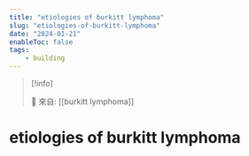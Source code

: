 ```yaml
---
title: "etiologies of burkitt lymphoma"
slug: "etiologies-of-burkitt-lymphoma"
date: "2024-01-21"
enableToc: false
tags:
    - building
---
```


> [!info]
>
> 🌱 來自: [[burkitt lymphoma]]

# etiologies of burkitt lymphoma


